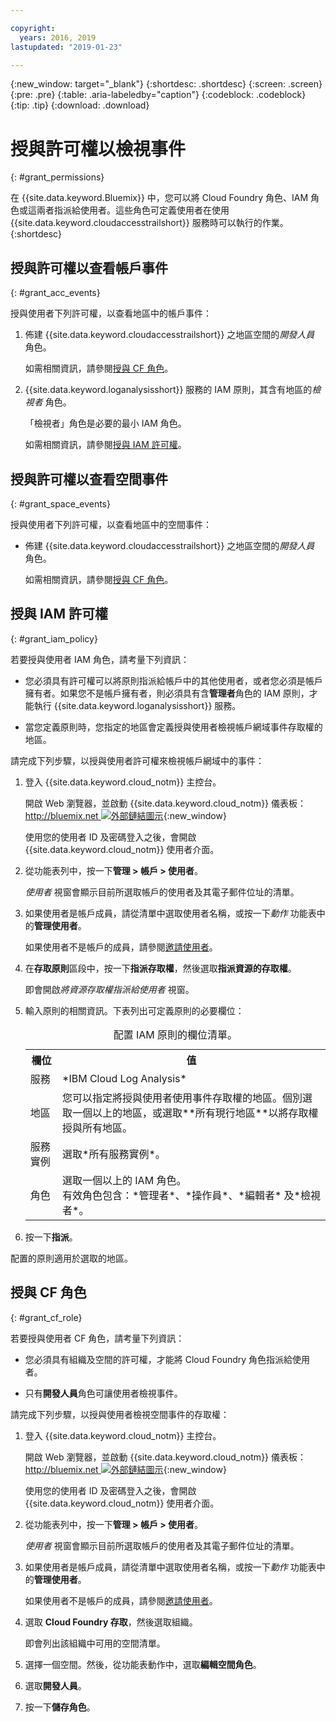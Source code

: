 ```yaml
---

copyright:
  years: 2016, 2019
lastupdated: "2019-01-23"

---
```


{:new_window: target="_blank"}
{:shortdesc: .shortdesc}
{:screen: .screen}
{:pre: .pre}
{:table: .aria-labeledby="caption"}
{:codeblock: .codeblock}
{:tip: .tip}
{:download: .download}


# 授與許可權以檢視事件
{: #grant_permissions}

在 {{site.data.keyword.Bluemix}} 中，您可以將 Cloud Foundry 角色、IAM 角色或這兩者指派給使用者。這些角色可定義使用者在使用 {{site.data.keyword.cloudaccesstrailshort}} 服務時可以執行的作業。  
{:shortdesc}

## 授與許可權以查看帳戶事件
{: #grant_acc_events}

授與使用者下列許可權，以查看地區中的帳戶事件：

1. 佈建 {{site.data.keyword.cloudaccesstrailshort}} 之地區空間的*開發人員* 角色。 

    如需相關資訊，請參閱[授與 CF 角色](/docs/services/cloud-activity-tracker/how-to/grant_permissions.html#grant_cf_role)。

2. {{site.data.keyword.loganalysisshort}} 服務的 IAM 原則，其含有地區的*檢視者* 角色。 

    「檢視者」角色是必要的最小 IAM 角色。 
	
	如需相關資訊，請參閱[授與 IAM 許可權](/docs/services/cloud-activity-tracker/how-to/grant_permissions.html#grant_iam_policy)。


## 授與許可權以查看空間事件
{: #grant_space_events}

授與使用者下列許可權，以查看地區中的空間事件：

* 佈建 {{site.data.keyword.cloudaccesstrailshort}} 之地區空間的*開發人員* 角色。 

    如需相關資訊，請參閱[授與 CF 角色](/docs/services/cloud-activity-tracker/how-to/grant_permissions.html#grant_cf_role)。


## 授與 IAM 許可權
{: #grant_iam_policy}

若要授與使用者 IAM 角色，請考量下列資訊：

* 您必須具有許可權可以將原則指派給帳戶中的其他使用者，或者您必須是帳戶擁有者。如果您不是帳戶擁有者，則必須具有含**管理者**角色的 IAM 原則，才能執行 {{site.data.keyword.loganalysisshort}} 服務。

* 當您定義原則時，您指定的地區會定義授與使用者檢視帳戶網域事件存取權的地區。

請完成下列步驟，以授與使用者許可權來檢視帳戶網域中的事件：

1. 登入 {{site.data.keyword.cloud_notm}} 主控台。

    開啟 Web 瀏覽器，並啟動 {{site.data.keyword.cloud_notm}} 儀表板：[http://bluemix.net ![外部鏈結圖示](../../../icons/launch-glyph.svg "外部鏈結圖示")](http://bluemix.net){:new_window}
	
	使用您的使用者 ID 及密碼登入之後，會開啟 {{site.data.keyword.cloud_notm}} 使用者介面。

2. 從功能表列中，按一下**管理 > 帳戶 > 使用者**。 

    *使用者* 視窗會顯示目前所選取帳戶的使用者及其電子郵件位址的清單。
	
3. 如果使用者是帳戶成員，請從清單中選取使用者名稱，或按一下*動作* 功能表中的**管理使用者**。

    如果使用者不是帳戶的成員，請參閱[邀請使用者](/docs/iam/iamuserinv.html#iamuserinv)。

4. 在**存取原則**區段中，按一下**指派存取權**，然後選取**指派資源的存取權**。

    即會開啟*將資源存取權指派給使用者* 視窗。

5. 輸入原則的相關資訊。下表列出可定義原則的必要欄位： 

    <table>
	  <caption>配置 IAM 原則的欄位清單。</caption>
	  <tr>
	    <th>欄位</th>
		<th>值</th>
	  </tr>
	  <tr>
	    <td>服務</td>
		<td>*IBM Cloud Log Analysis*</td>
	  </tr>	  
	  <tr>
	    <td>地區</td>
		<td>您可以指定將授與使用者使用事件存取權的地區。個別選取一個以上的地區，或選取**所有現行地區**以將存取權授與所有地區。</td>
	  </tr>
	  <tr>
	    <td>服務實例</td>
		<td>選取*所有服務實例*。</td>
	  </tr>
	  <tr>
	    <td>角色</td>
		<td>選取一個以上的 IAM 角色。<br>有效角色包含：*管理者*、*操作員*、*編輯者* 及*檢視者*。</td>
	  </tr>
     </table>
	
6. 按一下**指派**。
	
配置的原則適用於選取的地區。 


## 授與 CF 角色
{: #grant_cf_role}

若要授與使用者 CF 角色，請考量下列資訊：

* 您必須具有組織及空間的許可權，才能將 Cloud Foundry 角色指派給使用者。 

* 只有**開發人員**角色可讓使用者檢視事件。

請完成下列步驟，以授與使用者檢視空間事件的存取權：

1. 登入 {{site.data.keyword.cloud_notm}} 主控台。

    開啟 Web 瀏覽器，並啟動 {{site.data.keyword.cloud_notm}} 儀表板：[http://bluemix.net ![外部鏈結圖示](../../../icons/launch-glyph.svg "外部鏈結圖示")](http://bluemix.net){:new_window}
	
	使用您的使用者 ID 及密碼登入之後，會開啟 {{site.data.keyword.cloud_notm}} 使用者介面。

2. 從功能表列中，按一下**管理 > 帳戶 > 使用者**。 

    *使用者* 視窗會顯示目前所選取帳戶的使用者及其電子郵件位址的清單。
	
3. 如果使用者是帳戶成員，請從清單中選取使用者名稱，或按一下*動作* 功能表中的**管理使用者**。

    如果使用者不是帳戶的成員，請參閱[邀請使用者](/docs/iam/iamuserinv.html#iamuserinv)。

4. 選取 **Cloud Foundry 存取**，然後選取組織。

    即會列出該組織中可用的空間清單。

5. 選擇一個空間。然後，從功能表動作中，選取**編輯空間角色**。

6. 選取**開發人員**。
	
7. 按一下**儲存角色**。




